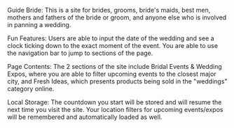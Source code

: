 Guide Bride:
This is a site for brides, grooms, bride's maids, best men, mothers and fathers of the bride or groom, and anyone else who is involved in panning a wedding.

Fun Features:
Users are able to input the date of the wedding and see a clock ticking down to the exact moment of the event. You are able to use the navigation bar to jump to sections of the page.

Page Contents:
The 2 sections of the site include Bridal Events & Wedding Expos, where you are able to filter upcoming events to the closest major city, and Fresh Ideas, which presents products being sold in the "weddings" category online.

Local Storage:
The countdown you start will be stored and will resume the next time you visit the site. Your location filters for upcoming events/expos will be remembered and automatically loaded as well. 
